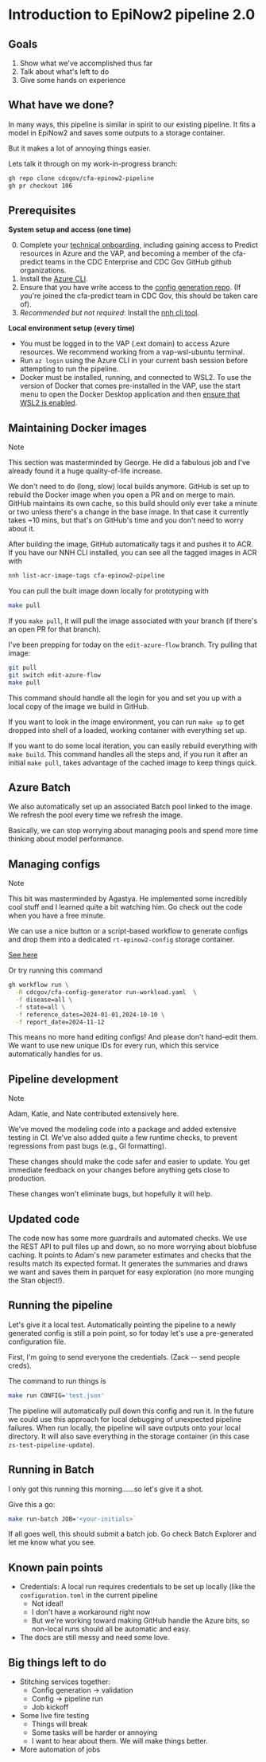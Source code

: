 # Introduction to EpiNow2 pipeline 2.0

## Goals

1. Show what we've accomplished thus far
2. Talk about what's left to do
3. Give some hands on experience

## What have we done?

In many ways, this pipeline is similar in spirit to our existing pipeline.
It fits a model in EpiNow2 and saves some outputs to a storage container.

But it makes a lot of annoying things easier.

Lets talk it through on my work-in-progress branch:
```sh
gh repo clone cdcgov/cfa-epinow2-pipeline
gh pr checkout 106
```

## Prerequisites

**System setup and access (one time)**

0. Complete your [technical onboarding](https://potential-adventure-637em36.pages.github.io/docs/onboarding.html), including gaining access to Predict resources in Azure and the VAP, and becoming a member of the cfa-predict teams in the CDC Enterprise and CDC Gov GitHub github organizations.
1. Install the [Azure CLI](https://learn.microsoft.com/en-us/cli/azure/get-started-with-azure-cli).
2. Ensure that you have write access to the [config generation repo](https://github.com/CDCgov/cfa-config-generator). (If you're joined the cfa-predict team in CDC Gov, this should be taken care of).
3. *Recommended but not required*: Install the [nnh cli tool](https://github.com/cdcent/nnh-cli-tools).

**Local environment setup (every time)**

- You must be logged in to the VAP (.ext domain) to access Azure resources. We recommend working from a vap-wsl-ubuntu terminal.
- Run `az login` using the Azure CLI in your current bash session before attempting to run the pipeline.
- Docker must be installed, running, and connected to WSL2. To use the version of Docker that comes pre-installed in the VAP, use the start menu to open the Docker Desktop application and then [ensure that WSL2 is enabled](https://docs/docker.com/go/wsl2).


## Maintaining Docker images

>[!NOTE]
> This section was masterminded by George. He did a fabulous job and I've already found it a huge quality-of-life increase.

We don't need to do (long, slow) local builds anymore.
GitHub is set up to rebuild the Docker image when you open a PR and on merge to main.
GitHub maintains its own cache, so this build should only ever take a minute or two unless there's a change in the base image.
In that case it currently takes ~10 mins, but that's on GitHub's time and you don't need to worry about it.

After building the image, GitHub automatically tags it and pushes it to ACR.
If you have our NNH CLI installed, you can see all the tagged images in ACR with
```sh
nnh list-acr-image-tags cfa-epinow2-pipeline
```

You can pull the built image down locally for prototyping with
```sh
make pull
```

If you `make pull`, it will pull the image associated with your branch (if there's an open PR for that branch).

I've been prepping for today on the `edit-azure-flow` branch.
Try pulling that image:
```sh
git pull
git switch edit-azure-flow
make pull
```

This command should handle all the login for you and set you up with a local copy of the image we build in GitHub.

If you want to look in the image environment, you can run `make up` to get dropped into shell of a loaded, working container with everything set up.

If you want to do some local iteration, you can easily rebuild everything with `make build`. This command handles all the steps and, if you run it after an initial `make pull`, takes advantage of the cached image to keep things quick.

## Azure Batch

We also automatically set up an associated Batch pool linked to the image.
We refresh the pool every time we refresh the image.

Basically, we can stop worrying about managing pools and spend more time thinking about model performance.

## Managing configs

>[!NOTE]
> This bit was masterminded by Agastya. He implemented some incredibly cool stuff and I learned quite a bit watching him. Go check out the code when you have a free minute.

We can use a nice button or a script-based workflow to generate configs and drop them into a dedicated `rt-epinow2-config` storage container.

[See here](https://github.com/CDCgov/cfa-config-generator/actions/workflows/run-workload.yaml)

Or try running this command
```sh
gh workflow run \
  -R cdcgov/cfa-config-generator run-workload.yaml  \
  -f disease=all \
  -f state=all \
  -f reference_dates=2024-01-01,2024-10-10 \
  -f report_date=2024-11-12
```

This means no more hand editing configs! And please don't hand-edit them.
We want to use new unique IDs for every run, which this service automatically handles for us.

## Pipeline development

>[!NOTE]
> Adam, Katie, and Nate contributed extensively here.

We've moved the modeling code into a package and added extensive testing in CI.
We've also added quite a few runtime checks, to prevent regressions from past bugs (e.g., GI formatting).

These changes should make the code safer and easier to update.
You get immediate feedback on your changes before anything gets close to production.

These changes won't eliminate bugs, but hopefully it will help.


## Updated code

The code now has some more guardrails and automated checks.
We use the REST API to pull files up and down, so no more worrying about blobfuse caching.
It points to Adam's new parameter estimates and checks that the results match its expected format.
It generates the summaries and draws we want and saves them in parquet for easy exploration (no more munging the Stan object!).

## Running the pipeline

Let's give it a local test.
Automatically pointing the pipeline to a newly generated config is still a poin point, so for today let's use a pre-generated configuration file.

First, I'm going to send everyone the credentials. (Zack -- send people creds).

The command to run things is
```sh
make run CONFIG='test.json'
```

The pipeline will automatically pull down this config and run it.
In the future we could use this approach for local debugging of unexpected pipeline failures.
When run locally, the pipeline will save outputs onto your local directory.
It will also save everything in the storage container (in this case `zs-test-pipeline-update`).

## Running in Batch

I only got this running this morning......so let's give it a shot.

Give this a go:
```sh
make run-batch JOB='<your-initials>`
```

If all goes well, this should submit a batch job. Go check Batch Explorer and let me know what you see.

## Known pain points

* Credentials: A local run requires credentials to be set up locally (like the `configuration.toml` in the current pipeline
    * Not ideal!
    * I don't have a workaround right now
    * But we're working toward making GitHub handle the Azure bits, so non-local runs should all be automatic and easy.
* The docs are still messy and need some love.

## Big things left to do

* Stitching services together:
   * Config generation -> validation
   * Config -> pipeline run
   * Job kickoff
* Some live fire testing
   * Things will break
   * Some tasks will be harder or annoying
   * I want to hear about them. We will make things better.
* More automation of jobs
